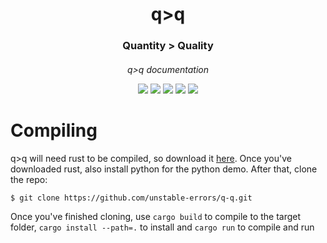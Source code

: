 <p align="center">
 <h1 align="center">q>q</h1>
 <h3 align="center">Quantity > Quality</h3>
 <h6 align="center">q>q documentation</p>
  <p align="center">
    <img src="https://img.shields.io/github/repo-size/unstable-errors/q-q?style=for-the-badge"/>
    <img src="https://img.shields.io/github/languages/top/unstable-errors/q-q?style=for-the-badge"/>
    <img src="https://img.shields.io/github/downloads/unstable-errors/q-q/total?style=for-the-badge"/>
    <img src="https://img.shields.io/github/workflow/status/unstable-errors/q-q/Rust?style=for-the-badge"/>
    <img src="https://img.shields.io/github/commit-activity/m/unstable-errors/q-q?style=for-the-badge"/>
  </p>


# Compiling
q>q will need rust to be compiled, so download it [here](https://rust-lang.org). Once you've downloaded rust, also install python for the python demo. After that, clone the repo:
```
$ git clone https://github.com/unstable-errors/q-q.git
```
Once you've finished cloning, use `cargo build` to compile to the target folder, `cargo install --path=.` to install and `cargo run` to compile and run
